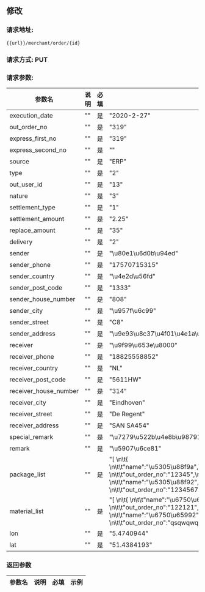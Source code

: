 ## 修改
### 请求地址:
```
{{url}}/merchant/order/{id}
```
### 请求方式: PUT  
### 请求参数:  

|参数名|说明|必填|示例|  
 |---|---|---|---|  
|execution_date|""|是|"2020-2-27"|  
|out_order_no|""|是|"319"|  
|express_first_no|""|是|"319"|  
|express_second_no|""|是|""|  
|source|""|是|"ERP"|  
|type|""|是|"2"|  
|out_user_id|""|是|"13"|  
|nature|""|是|"3"|  
|settlement_type|""|是|"1"|  
|settlement_amount|""|是|"2.25"|  
|replace_amount|""|是|"35"|  
|delivery|""|是|"2"|  
|sender|""|是|"\u80e1\u6d0b\u94ed"|  
|sender_phone|""|是|"17570715315"|  
|sender_country|""|是|"\u4e2d\u56fd"|  
|sender_post_code|""|是|"1333"|  
|sender_house_number|""|是|"808"|  
|sender_city|""|是|"\u957f\u6c99"|  
|sender_street|""|是|"C8"|  
|sender_address|""|是|"\u9e93\u8c37\u4f01\u4e1a\u5e7f\u573a"|  
|receiver|""|是|"\u9f99\u653e\u8000"|  
|receiver_phone|""|是|"18825558852"|  
|receiver_country|""|是|"NL"|  
|receiver_post_code|""|是|"5611HW"|  
|receiver_house_number|""|是|"314"|  
|receiver_city|""|是|"Eindhoven"|  
|receiver_street|""|是|"De Regent"|  
|receiver_address|""|是|"SAN SA454"|  
|special_remark|""|是|"\u7279\u522b\u4e8b\u98791"|  
|remark|""|是|"\u5907\u6ce81"|  
|package_list|""|是|"[     \n\t{        \n\t\t\"name\":\"\u5305\u88f9a\",\n\t\t\"express_first_no\":\"express_no_1\",\n\t\t\"express_second_no\":\"express_no_2\", \n\t\t\"out_order_no\":\"12345\",\n\t\t\"weight\":\"12.12\",\n\t\t\"quantity\":\"12\", \n\t\t\"remark\":\"\"   \n\t},\n\t{        \n\t\t\"name\":\"\u5305\u88f92\",\n\t\t\"express_first_no\":\"express_no_3\",\n\t\t\"express_second_no\":\"express_no_4\", \n\t\t\"out_order_no\":\"1234567\",\n\t\t\"weight\":\"12.12\",\n\t\t\"quantity\":\"12\", \n\t\t\"remark\":\"\"   \n\t}\n]"|  
|material_list|""|是|"[     \n\t{        \n\t\t\"name\":\"\u6750\u65991\", \n\t\t\"code\":\"code1\", \n\t\t\"out_order_no\":\"122121\",\n\t\t\"expect_quantity\":\"3\",\n\t\t\"remark\":\"wqwq\"\n\t},\n\t{        \n\t\t\"name\":\"\u6750\u65992\", \n\t\t\"code\":\"code2\", \n\t\t\"out_order_no\":\"qsqwqwq\",\n\t\t\"expect_quantity\":\"2\",\n\t\t\"remark\":\"wqwq\"\n\t}\n]"|  
|lon|""|是|"5.4740944"|  
|lat|""|是|"51.4384193"|  
### 返回参数  

|参数名|说明|必填|示例|  
 |---|---|---|---|  
